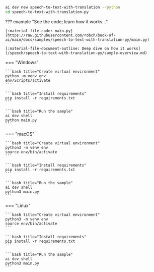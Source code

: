 ```bash title="Generate sample code"
ai dev new speech-to-text-with-translation --python
cd speech-to-text-with-translation-py
```

??? example "See the code; learn how it works..."

    [:material-file-code: main.py](https://raw.githubusercontent.com/robch/book-of-ai/main/docs/samples/speech-to-text-with-translation-py/main.py)  

    [:material-file-document-outline: Deep dive on how it works](/speech/speech-to-text-with-translation-py/sample-overview.md)  

=== "Windows"

    ```bash title="Create virtual environment"
    python -m venv env
    env/Scripts/activate
    ```

    ```bash title="Install requirements"
    pip install -r requirements.txt
    ```

    ```bash title="Run the sample"
    ai dev shell
    python main.py
    ```

=== "macOS"

    ```bash title="Create virtual environment"
    python3 -m venv env
    source env/bin/activate
    ```

    ```bash title="Install requirements"
    pip install -r requirements.txt
    ```

    ```bash title="Run the sample"
    ai dev shell
    python3 main.py
    ```

=== "Linux"

    ```bash title="Create virtual environment"
    python3 -m venv env
    source env/bin/activate
    ```

    ```bash title="Install requirements"
    pip install -r requirements.txt
    ```

    ```bash title="Run the sample"
    ai dev shell
    python3 main.py
    ```
